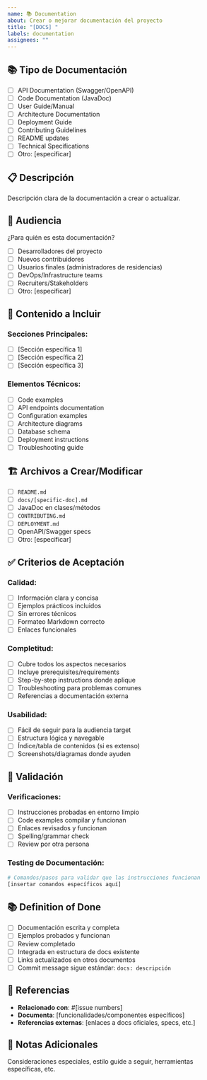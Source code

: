 ```yaml
---
name: 📚 Documentation
about: Crear o mejorar documentación del proyecto
title: "[DOCS] "
labels: documentation
assignees: ""
---
```


## 📚 **Tipo de Documentación**

-   [ ] API Documentation (Swagger/OpenAPI)
-   [ ] Code Documentation (JavaDoc)
-   [ ] User Guide/Manual
-   [ ] Architecture Documentation
-   [ ] Deployment Guide
-   [ ] Contributing Guidelines
-   [ ] README updates
-   [ ] Technical Specifications
-   [ ] Otro: [especificar]

## 📋 **Descripción**

Descripción clara de la documentación a crear o actualizar.

## 🎯 **Audiencia**

¿Para quién es esta documentación?

-   [ ] Desarrolladores del proyecto
-   [ ] Nuevos contribuidores
-   [ ] Usuarios finales (administradores de residencias)
-   [ ] DevOps/Infrastructure teams
-   [ ] Recruiters/Stakeholders
-   [ ] Otro: [especificar]

## 📝 **Contenido a Incluir**

### Secciones Principales:

-   [ ] [Sección específica 1]
-   [ ] [Sección específica 2]
-   [ ] [Sección específica 3]

### Elementos Técnicos:

-   [ ] Code examples
-   [ ] API endpoints documentation
-   [ ] Configuration examples
-   [ ] Architecture diagrams
-   [ ] Database schema
-   [ ] Deployment instructions
-   [ ] Troubleshooting guide

## 🏗️ **Archivos a Crear/Modificar**

-   [ ] `README.md`
-   [ ] `docs/[specific-doc].md`
-   [ ] JavaDoc en clases/métodos
-   [ ] `CONTRIBUTING.md`
-   [ ] `DEPLOYMENT.md`
-   [ ] OpenAPI/Swagger specs
-   [ ] Otro: [especificar]

## ✅ **Criterios de Aceptación**

### Calidad:

-   [ ] Información clara y concisa
-   [ ] Ejemplos prácticos incluidos
-   [ ] Sin errores técnicos
-   [ ] Formateo Markdown correcto
-   [ ] Enlaces funcionales

### Completitud:

-   [ ] Cubre todos los aspectos necesarios
-   [ ] Incluye prerequisites/requirements
-   [ ] Step-by-step instructions donde aplique
-   [ ] Troubleshooting para problemas comunes
-   [ ] Referencias a documentación externa

### Usabilidad:

-   [ ] Fácil de seguir para la audiencia target
-   [ ] Estructura lógica y navegable
-   [ ] Índice/tabla de contenidos (si es extenso)
-   [ ] Screenshots/diagramas donde ayuden

## 🧪 **Validación**

### Verificaciones:

-   [ ] Instrucciones probadas en entorno limpio
-   [ ] Code examples compilar y funcionan
-   [ ] Enlaces revisados y funcionan
-   [ ] Spelling/grammar check
-   [ ] Review por otra persona

### Testing de Documentación:

```bash
# Comandos/pasos para validar que las instrucciones funcionan
[insertar comandos específicos aquí]
```

## 📚 **Definition of Done**

-   [ ] Documentación escrita y completa
-   [ ] Ejemplos probados y funcionan
-   [ ] Review completado
-   [ ] Integrada en estructura de docs existente
-   [ ] Links actualizados en otros documentos
-   [ ] Commit message sigue estándar: `docs: descripción`

## 🔗 **Referencias**

-   **Relacionado con**: #[issue numbers]
-   **Documenta**: [funcionalidades/componentes específicos]
-   **Referencias externas**: [enlaces a docs oficiales, specs, etc.]

## 📝 **Notas Adicionales**

Consideraciones especiales, estilo guide a seguir, herramientas específicas, etc.
